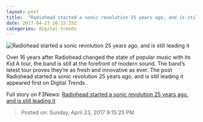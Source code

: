 ```yaml
---
layout: post
title:  "Radiohead started a sonic revolution 25 years ago, and is still leading it"
date: 2017-04-23 16:15:25Z
categories: digital-trends
---
```


![Radiohead started a sonic revolution 25 years ago, and is still leading it](http://icdn2.digitaltrends.com/image/httpswww-flickr-comphotosausnahmezustand-1200x630-c.jpg)

Over 16 years after Radiohead changed the state of popular music with its Kid A tour, the band is still at the forefront of modern sound. The band’s latest tour proves they’re as fresh and innovative as ever. The post Radiohead started a sonic revolution 25 years ago, and is still leading it appeared first on Digital Trends .


Full story on F3News: [Radiohead started a sonic revolution 25 years ago, and is still leading it](http://www.f3nws.com/n/cJZbCF)

> Posted on: Sunday, April 23, 2017 9:15:25 PM
